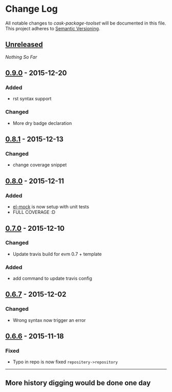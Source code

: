 Change Log
==========

All notable changes to *cask-package-toolset* will be documented in this file.
This project adheres to [Semantic Versioning](http://semver.org/).

## [Unreleased][unreleased]
*Nothing So Far*

## [0.9.0] - 2015-12-20
### Added
- rst syntax support
### Changed
- More dry badge declaration

## [0.8.1] - 2015-12-13
### Changed
- change coverage snippet
## [0.8.0] - 2015-12-11
### Added
- [el-mock](https://github.com/rejeep/el-mock.el) is now setup with unit tests
- FULL COVERAGE :D

## [0.7.0] - 2015-12-10
### Changed
- Update travis build for evm 0.7 + template
### Added
- add command to update travis config

## [0.6.7] - 2015-12-02
### Changed
- Wrong syntax now trigger an error
## [0.6.6] - 2015-11-18
### Fixed
- Typo in repo is now fixed `repositery->repository`

--------------------------------------------------------------------------------

## More history digging would be done one day

[unreleased]: https://github.com/AdrieanKhisbe/cask-package-toolset.el/compare/v0.9.0...HEAD
[0.9.0]: https://github.com/AdrieanKhisbe/cask-package-toolset.el/compare/v0.8.1...v0.9.0
[0.8.1]: https://github.com/AdrieanKhisbe/cask-package-toolset.el/compare/v0.8.0...v0.8.1
[0.8.0]: https://github.com/AdrieanKhisbe/cask-package-toolset.el/compare/v0.7.0...v0.8.0
[0.7.0]: https://github.com/AdrieanKhisbe/cask-package-toolset.el/compare/v0.6.7...v0.7.0
[0.6.7]: https://github.com/AdrieanKhisbe/cask-package-toolset.el/compare/v0.6.6...v0.6.7
[0.6.6]: https://github.com/AdrieanKhisbe/cask-package-toolset.el/compare/v0.6.5...v0.6.6
